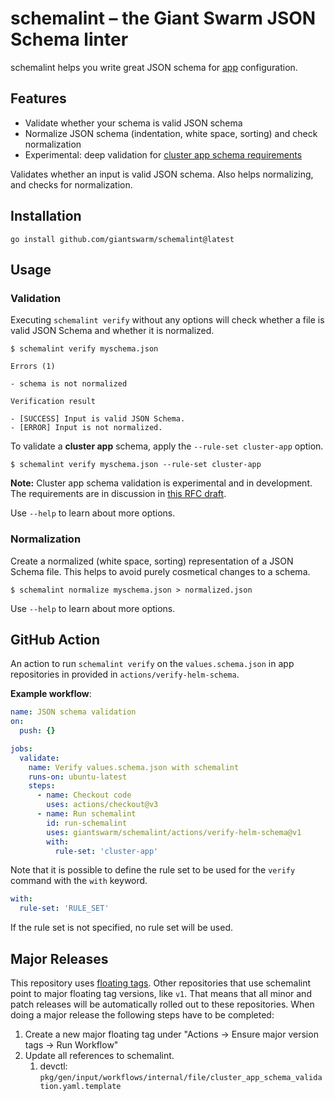 # schemalint – the Giant Swarm JSON Schema linter

schemalint helps you write great JSON schema for [app](https://docs.giantswarm.io/platform-overview/app-platform/) configuration.

## Features

- Validate whether your schema is valid JSON schema
- Normalize JSON schema (indentation, white space, sorting) and check normalization
- Experimental: deep validation for [cluster app schema requirements](https://github.com/giantswarm/rfc/pull/55)

Validates whether an input is valid JSON schema. Also helps normalizing, and checks for normalization.

## Installation

```nohighlight
go install github.com/giantswarm/schemalint@latest
```

## Usage

### Validation

Executing `schemalint verify` without any options will check whether a file is valid JSON Schema and whether it is normalized.

```nohighlight
$ schemalint verify myschema.json

Errors (1)

- schema is not normalized

Verification result

- [SUCCESS] Input is valid JSON Schema.
- [ERROR] Input is not normalized.
```

To validate a **cluster app** schema, apply the `--rule-set cluster-app` option.

```nohighlight
$ schemalint verify myschema.json --rule-set cluster-app
```

**Note:** Cluster app schema validation is experimental and in development. The requirements are in discussion in [this RFC draft](https://github.com/giantswarm/rfc/pull/55).

Use `--help` to learn about more options.

### Normalization

Create a normalized (white space, sorting) representation of a JSON Schema file. This helps to avoid purely cosmetical changes to a schema.

```nohighlight
$ schemalint normalize myschema.json > normalized.json
```

Use `--help` to learn about more options.


## GitHub Action

An action to run `schemalint verify` on the `values.schema.json` in app repositories in provided in `actions/verify-helm-schema`.

**Example workflow**:

```yaml
name: JSON schema validation
on:
  push: {}

jobs:
  validate:
    name: Verify values.schema.json with schemalint
    runs-on: ubuntu-latest
    steps:
      - name: Checkout code
        uses: actions/checkout@v3
      - name: Run schemalint
        id: run-schemalint
        uses: giantswarm/schemalint/actions/verify-helm-schema@v1
        with:
          rule-set: 'cluster-app'
```

Note that it is possible to define the rule set to be used for the `verify` command with the `with` keyword.
```yaml
with:
  rule-set: 'RULE_SET'
```
If the rule set is not specified, no rule set will be used.

## Major Releases

This repository uses [floating tags](https://github.com/giantswarm/floating-tags-action).
Other repositories that use schemalint point to major floating tag versions,
like `v1`. That means that all minor and patch releases will be automatically
rolled out to these repositories.
When doing a major release the following steps have to be completed:
1. Create a new major floating tag under "Actions -> Ensure major version tags -> Run Workflow"
2. Update all references to schemalint.
    1. devctl: `pkg/gen/input/workflows/internal/file/cluster_app_schema_validation.yaml.template`
